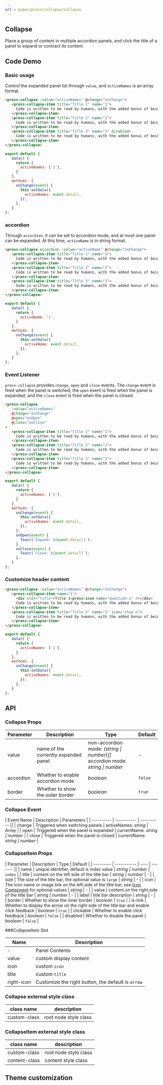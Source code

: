 ```yaml
---
url : pages/press/collapse/collapse
---
```


## Collapse


Place a group of content in multiple accordion panels, and click the title of a panel to expand or contract its content.

## Code Demo

### Basic usage

Control the expanded panel list through `value`, and `activeNames` is an array format.

```html
<press-collapse :value="activeNames" @change="onChange">
   <press-collapse-item title="Title 1" name="1">
     Code is written to be read by humans, with the added bonus of being able to run on a machine
   </press-collapse-item>
   <press-collapse-item title="Title 2" name="2">
     Code is written to be read by humans, with the added bonus of being able to run on a machine
   </press-collapse-item>
   <press-collapse-item title="Title 3" name="3" disabled>
     Code is written to be read by humans, with the added bonus of being able to run on a machine
   </press-collapse-item>
</press-collapse>
```

```javascript
export default {
   data() {
     return {
       activeNames: ['1'],
     }
   },
   methods: {
     onChange(event) {
       this.setData({
         activeNames: event.detail,
       });
     },
   }
};
```

### accordion

Through `accordion`, it can be set to accordion mode, and at most one panel can be expanded. At this time, `activeName` is in string format.

```html
<press-collapse accordion :value="activeName" @change="onChange">
   <press-collapse-item title="Title 1" name="1">
     Code is written to be read by humans, with the added bonus of being able to run on a machine
   </press-collapse-item>
   <press-collapse-item title="Title 2" name="2">
     Code is written to be read by humans, with the added bonus of being able to run on a machine
   </press-collapse-item>
   <press-collapse-item title="Title 3" name="3">
     Code is written to be read by humans, with the added bonus of being able to run on a machine
   </press-collapse-item>
</press-collapse>
```

```javascript
export default {
   data() {
     return {
       activeName: '1',
     }
   },
   methods: {
     onChange(event) {
       this.setData({
         activeName: event.detail,
       });
     },
   }
};
```

### Event Listener

`press-collapse` provides `change`, `open` and `close` events. The `change` event is fired when the panel is switched, the `open` event is fired when the panel is expanded, and the `close` event is fired when the panel is closed.

```html
<press-collapse
   :value="activeNames"
   @change="onChange"
   @open="onOpen"
   @close="onClose"
>
   <press-collapse-item title="Title 1" name="1">
     Code is written to be read by humans, with the added bonus of being able to run on a machine
   </press-collapse-item>
   <press-collapse-item title="Title 2" name="2">
     Code is written to be read by humans, with the added bonus of being able to run on a machine
   </press-collapse-item>
   <press-collapse-item title="Title 3" name="3">
     Code is written to be read by humans, with the added bonus of being able to run on a machine
   </press-collapse-item>
</press-collapse>
```

```javascript
export default {
   data() {
     return {
       activeNames: ['1'],
     }
   },
   methods: {
     onChange(event) {
       this.setData({
         activeNames: event.detail,
       });
     },
     onOpen(event) {
       Toast(`Expand: ${event.detail}`);
     },
     onClose(event) {
       Toast(`Close: ${event.detail}`);
     },
   }
};
```

### Customize header content

```html
<press-collapse :value="activeNames" @change="onChange">
   <press-collapse-item name="1">
     <div slot="title">Title 1<press-icon name="question-o" /></div>
     Code is written to be read by humans, with the added bonus of being able to run on a machine
   </press-collapse-item>
   <press-collapse-item title="Title 2" name="2" icon="shop-o">
     Code is written to be read by humans, with the added bonus of being able to run on a machine
   </press-collapse-item>
</press-collapse>
```

```javascript
export default {
   data() {
     return {
       activeNames: ['1'],
     }
   },
   methods: {
     onChange(event) {
       this.setData({
         activeNames: event.detail,
       });
     },
   }
};
```

## API

### Collapse Props

| Parameter | Description                          | Type                                                                             | Default |
| --------- | ------------------------------------ | -------------------------------------------------------------------------------- | ------- |
| value     | name of the currently expanded panel | non-accordion mode: _(string \| number)[]_<br>accordion mode: _string \| number_ | -       |
| accordion | Whether to enable accordion mode     | _boolean_                                                                        | `false` |
| border    | Whether to show the outer border     | _boolean_                                                                        | `true`  |

### Collapse Event

| Event Name | Description | Parameters |
| ---------- | ----------- | ---------- ||
| change     | Triggered when switching panels      | activeNames: _string \| Array_  |
| open       | Triggered when the panel is expanded | currentName: _string \| number_ |
| close      | Triggered when the panel is closed   | currentName: _string \| number_ |

### CollapseItem Props

| Parameter | Description | Type | Default |
| --------- | ----------- | ---- | ------- ||
| name      | unique identifier, default is index value                                                                       | _string \| number_ | `index` |
| title     | content on the left side of the title bar                                                                       | _string \| number_ | -       |
| size      | The size of the title bar, the optional value is `large`                                                        | _string_           | -       |
| icon      | The icon name or image link on the left side of the title bar, see [Icon Component](./press-icon-plus) for optional values | _string_           | -       |
| value     | content on the right side of the title bar                                                                      | _string \| number_ | -       |
| label     | title bar description                                                                                           | _string_           | -       |
| border    | Whether to show the inner border                                                                                | _boolean_          | `true`  |
| is-link   | Whether to display the arrow on the right side of the title bar and enable click feedback                       | _boolean_          | `true`  |
| clickable | Whether to enable click feedback                                                                                | _boolean_          | `false` |
| disabled  | Whether to disable the panel                                                                                    | _boolean_          | `false` |

###CollapseItem Slot

| Name       | Description                                        |
| ---------- | -------------------------------------------------- |
| -          | Panel Contents                                     |
| value      | custom display content                             |
| icon       | custom `icon`                                      |
| title      | custom `title`                                     |
| right-icon | Customize the right button, the default is `arrow` |

### Collapse external style class

| class name   | description           |
| ------------ | --------------------- |
| custom-class | root node style class |

### CollapseItem external style class

| class name    | description           |
| ------------- | --------------------- |
| custom-class  | root node style class |
| content-class | content style class   |


## Theme customization

<theme-config />